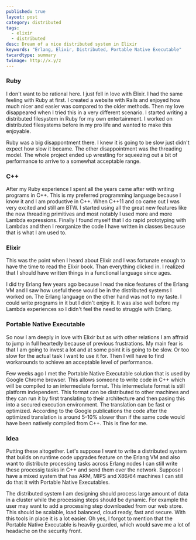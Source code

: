 ```yaml
---
published: true
layout: post
category: distributed
tags: 
  - elixir
  - distributed
desc: Dream of a nice distributed system in Elixir
keywords: "Erlang, Elixir, Distributed, Portable Native Executable"
twcardtype: summary 
twimage: http://x.y/z
---
```


### Ruby
I don't want to be rational here. I just fell in love with Elixir. I had the same feeling with Ruby at first. I created a website with Rails and enjoyed how much nicer and easier was compared to the older methods. Then my love disappeared when I tried this in a very different scenario. I started writing a distributed filesystem in Ruby for my own entertainment. I worked on distributed filesystems before in my pro life and wanted to make this enjoyable.

Ruby was a big disappontment there. I knew it is going to be slow just didn't expect how slow it became. The other disappointment was the threading model. The whole project ended up wrestling for squeezing out a bit of performance to arrive to a somewhat acceptable range.

### C++
After my Ruby experience I spent all the years came after with writing programs in C++. This is my preferred programming language because I know it and I am productive in C++. When C++11 and co came out I was very excited and still am BTW. I started using all the great new features like the new threading primitives and most notably I used more and more Lambda expressions. Finally I found myself that I do rapid prototyping with Lambdas and then I reorganize the code I have written in classes because that is what I am used to.

### Elixir
This was the point when I heard about Elixir and I was fortunate enough to have the time to read the Elixir book. Than everything clicked in. I realized that I should have written things in a functional language since ages.

I did try Erlang few years ago because I read the nice features of the Erlang VM and I saw how useful these would be in the distributed systems I worked on. The Erlang language on the other hand was not to my taste. I could write programs in it but I didn't enjoy it. It was also well before my Lambda experiences so I didn't feel the need to struggle with Erlang.

### Portable Native Executable
So now I am deeply in love with Elixir but as with other relations I am affraid to jump in full heartedly because of previous frustrations. My main fear is that I am going to invest a lot and at some point it is going to be slow. Or too slow for the actual task I want to use it for. Then I will have to find workarounds to achieve an acceptable level of performance.

Few weeks ago I met the Portable Native Executable solution that is used by Google Chrome browser. This allows someone to write code in C++ which will be compiled to an intermediate format. This intermediate format is still platform independent. This format can be distributed to other machines and they can run it by first translating to their architecture and then pasing this into a secured execution environment. The translation can be fast or optimized. According to the Google publications the code after the optimized translation is around 5-10% slower than if the same code would have been natively compiled from C++. This is fine for me.

### Idea
Putting these altogether. Let's suppose I want to write a distributed system that builds on runtime code upgrades feature on the Erlang VM and also want to distribute processing tasks across Erlang nodes I can still write these processig tasks in C++ and send them over the network. Suppose I have a mixed system that has ARM, MIPS and X86/64 machines I can still do that it with Portable Native Executables.

The distributed system I am designing should process large amount of data in a cluster while the processing steps should be dynamic. For example the user may want to add a processing step downloaded from our web store. This should be scalable, load balanced, cloud ready, fast and secure. With this tools in place it is a lot easier. Oh yes, I forgot to mention that the Portable Native Executable is heavliy guarded, which would save me a lot of headache on the security front.


